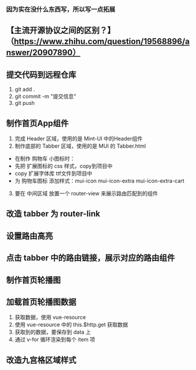 ### 因为实在没什么东西写，所以写一点拓展
## 【主流开源协议之间的区别？】（https://www.zhihu.com/question/19568896/answer/20907890）

## 提交代码到远程仓库
1. git add .
2. git commit -m "提交信息"
3. git push

## 制作首页App组件
1. 完成 Header 区域，使用的是 Mint-UI 中的Header组件
2. 制作底部的 Tabber 区域，使用的是 MUI 的 Tabber.html
  + 在制作 购物车 小图标时：
   + 先把 扩展图标的 css 样式，copy到项目中
   + copy 扩展字体库 ttf文件到项目中
   + 为 购物车图标 添加样式：mui-icon mui-icon-extra mui-icon-extra-cart
3. 要在 中间区域 放置一个 router-view 来展示路由匹配到的组件

## 改造 tabber 为 router-link

## 设置路由高亮

## 点击 tabber 中的路由链接，展示对应的路由组件

## 制作首页轮播图

## 加载首页轮播图数据
1. 获取数据，使用 vue-resource
2. 使用 vue-resource 中的 this.$http.get 获取数据
3. 获取到的数据，要保存到 data 上
4. 通过 v-for 循环渲染到每个 item 项

## 改造九宫格区域样式